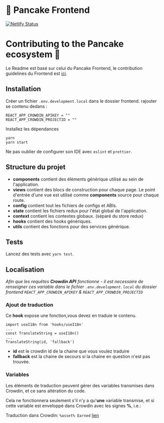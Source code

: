 # 🥞 Pancake Frontend

[![Netlify Status](https://api.netlify.com/api/v1/badges/7bebf1a3-be7b-4165-afd1-446256acd5e3/deploy-status)](https://app.netlify.com/sites/pancake-prod/deploys)

# Contributing to the Pancake ecosystem 🥞

Le Readme est basé sur celui du Pancake Frontend, le contribution guidelines du Frontend est [ici](https://docs.pancakeswap.finance/code/contributing).

## Installation

Créer un fichier `.env.development.local` dans le dossier frontend. rajouter se contenu dedans :

```
REACT_APP_CROWDIN_APIKEY = ""
REACT_APP_CROWDIN_PROJECTID = ""
```

Installez les dépendances

```shell
yarn
yarn start
```

Ne pas oublier de configurer son IDE avec `eslint` et `prettier`.

## Structure du projet

- **components** contient des éléments générique utilisé au sein de l'application.
- **views** contient des blocs de construction pour chaque page. Le point d'entrée d'une vue est utilisé comme **components** source pour chaque route.
- **config** contient tout les fichiers de configs et ABIs.
- **state** contient les fichiers redux pour l'état global de l'application.
- **context** contient les contextes globaux. (séparé du store redux)
- **hooks** contient des hooks génériques.
- **utils** contient des fonctions pour des services générique.

## Tests

Lancez des tests avec `yarn test`.

## Localisation

_Afin que les requêtes **Crowdin API** fonctionne - il est necessaire de renseigner ces variable dans le fichier  `.env.development.local` du dossier frontend `REACT_APP_CROWDIN_APIKEY` & `REACT_APP_CROWDIN_PROJECTID`_

### Ajout de traduction

Ce **hook** expose une fonction,vous devez en traduie le contenu.

```
import useI18n from 'hooks/useI18n'
...
const TranslateString = useI18n()
...
TranslateString(id, 'fallback')
```

- **id** est le crowdin id de la chaine que vous voulez traduire
- **fallback** est la chaine de secours si la chaine en question n'est pas trouvée.

### Variables

Les éléments de traduction peuvent gérer des variables transmises dans Crowdin, et ce sans altération du code.

Cela ne fonctionnera seulement s'il n'y a qu'**une** variable transmise, et si cette variable  est enveloppé dans Crowdin avec les signes **%**, i.e.:

Traduction dans Crowdin: `%asset% Earned` [lien](https://crowdin.com/translate/pancakeswap/8/en-de#330)
